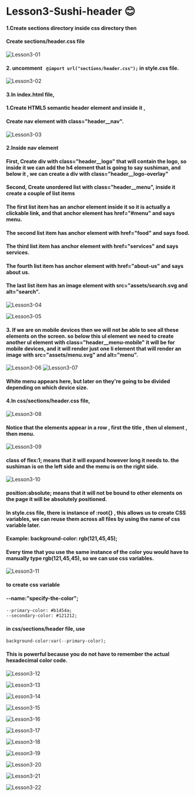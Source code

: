 # Lesson3-Sushi-header 😊

#### 1.Create sections directory inside css directory then 
#### Create sections/header.css file
![Lesson3-01](https://github.com/fatmakhaledosman/Vite-Sushi-Themed-Website-2024/blob/main/Lesson3-sushi-header/images-readme-file/img3-01.png)
#### 2. uncomment  ``` @import url("sections/header.css");``` in style.css file.

![Lesson3-02](https://github.com/fatmakhaledosman/Vite-Sushi-Themed-Website-2024/blob/main/Lesson3-sushi-header/images-readme-file/img3-02.png)
#### 3.In index.html file,
#### 1.Create HTML5 semantic header element and inside it , 
#### Create nav element with class="header__nav".
![Lesson3-03](https://github.com/fatmakhaledosman/Vite-Sushi-Themed-Website-2024/blob/main/Lesson3-sushi-header/images-readme-file/img3-03.png)
#### 2.Inside nav element 
#### First, Create div with class="header__logo" that will contain the logo, so inside it we can add the h4 element that is going to say sushiman, and below it , we can create a div with class="header__logo-overlay"

#### Second, Create unordered list with class="header__menu", inside it create a couple of list items 
#### The first list item has an anchor element inside it so it is actually a clickable link, and that anchor element has href="#menu" and says menu.
#### The second list item has anchor element with href="food" and says food.
#### The third list item has anchor element with href="services" and says services.
#### The fourth list item has anchor element with href="about-us" and says about us.
#### The last list item has an image element with src="assets/search.svg and alt="search".

![Lesson3-04](https://github.com/fatmakhaledosman/Vite-Sushi-Themed-Website-2024/blob/main/Lesson3-sushi-header/images-readme-file/img3-04.png)

![Lesson3-05](https://github.com/fatmakhaledosman/Vite-Sushi-Themed-Website-2024/blob/main/Lesson3-sushi-header/images-readme-file/img3-05.png)

#### 3. If we are on mobile devices then we will not be able to see all these elements on the screen. so below this ul element we need to create another ul element with class="header__menu-mobile" it will be for mobile devices, and it will render just one li element that will render an image with src="assets/menu.svg" and alt="menu".

![Lesson3-06](https://github.com/fatmakhaledosman/Vite-Sushi-Themed-Website-2024/blob/main/Lesson3-sushi-header/images-readme-file/img3-06.png)
![Lesson3-07](https://github.com/fatmakhaledosman/Vite-Sushi-Themed-Website-2024/blob/main/Lesson3-sushi-header/images-readme-file/img3-07.png)
#### White menu appears here, but later on they're going to be divided depending on which device size.


#### 4.In css/sections/header.css file,
![Lesson3-08](https://github.com/fatmakhaledosman/Vite-Sushi-Themed-Website-2024/blob/main/Lesson3-sushi-header/images-readme-file/img3-08.png)
#### Notice that the elements appear in a row , first the title , then ul element , then menu.

![Lesson3-09](https://github.com/fatmakhaledosman/Vite-Sushi-Themed-Website-2024/blob/main/Lesson3-sushi-header/images-readme-file/img3-09.png)

#### class of flex:1; means that it will expand however long it needs to. the sushiman is on the left side and the menu is on the right side.

![Lesson3-10](https://github.com/fatmakhaledosman/Vite-Sushi-Themed-Website-2024/blob/main/Lesson3-sushi-header/images-readme-file/img3-10.png)

#### position:absolute; means that it will not be bound to other elements on the page it will be absolutely positioned.


#### In style.css file, there is instance of :root{} , this allows us to create CSS variables, we can reuse them across all files by using the name of css variable later.

#### Example: background-color: rgb(121,45,45); 
#### Every time that you use the same instance of the color you would have to manually type rgb(121,45,45), so we can use css variables.

![Lesson3-11](https://github.com/fatmakhaledosman/Vite-Sushi-Themed-Website-2024/blob/main/Lesson3-sushi-header/images-readme-file/img3-11.png)


#### to create css variable
#### --name:"specify-the-color";
```
--primary-color: #b1454a;
--secondary-color: #121212;
```
#### in css/sections/header file, use
```
background-color:var(--primary-color);
```
#### This is powerful because you do not have to remember the actual hexadecimal color code.


![Lesson3-12](https://github.com/fatmakhaledosman/Vite-Sushi-Themed-Website-2024/blob/main/Lesson3-sushi-header/images-readme-file/img3-12.png)

![Lesson3-13](https://github.com/fatmakhaledosman/Vite-Sushi-Themed-Website-2024/blob/main/Lesson3-sushi-header/images-readme-file/img3-13.png)

![Lesson3-14](https://github.com/fatmakhaledosman/Vite-Sushi-Themed-Website-2024/blob/main/Lesson3-sushi-header/images-readme-file/img3-14.png)

![Lesson3-15](https://github.com/fatmakhaledosman/Vite-Sushi-Themed-Website-2024/blob/main/Lesson3-sushi-header/images-readme-file/img3-15.png)

![Lesson3-16](https://github.com/fatmakhaledosman/Vite-Sushi-Themed-Website-2024/blob/main/Lesson3-sushi-header/images-readme-file/img3-16.png)

![Lesson3-17](https://github.com/fatmakhaledosman/Vite-Sushi-Themed-Website-2024/blob/main/Lesson3-sushi-header/images-readme-file/img3-17.png)

![Lesson3-18](https://github.com/fatmakhaledosman/Vite-Sushi-Themed-Website-2024/blob/main/Lesson3-sushi-header/images-readme-file/img3-18.png)

![Lesson3-19](https://github.com/fatmakhaledosman/Vite-Sushi-Themed-Website-2024/blob/main/Lesson3-sushi-header/images-readme-file/img3-19.png)

![Lesson3-20](https://github.com/fatmakhaledosman/Vite-Sushi-Themed-Website-2024/blob/main/Lesson3-sushi-header/images-readme-file/img3-20.png)

![Lesson3-21](https://github.com/fatmakhaledosman/Vite-Sushi-Themed-Website-2024/blob/main/Lesson3-sushi-header/images-readme-file/img3-21.png)

![Lesson3-22](https://github.com/fatmakhaledosman/Vite-Sushi-Themed-Website-2024/blob/main/Lesson3-sushi-header/images-readme-file/img3-22.png)





